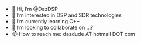 - 👋 Hi, I’m @DazDSP
- 👀 I’m interested in DSP and SDR technologies
- 🌱 I’m currently learning C++
- 💞️ I’m looking to collaborate on ...?
- 📫 How to reach me: dazdude AT hotmail DOT com

<!---
DazDSP/DazDSP is a ✨ special ✨ repository because its `README.md` (this file) appears on your GitHub profile.
You can click the Preview link to take a look at your changes.
--->
